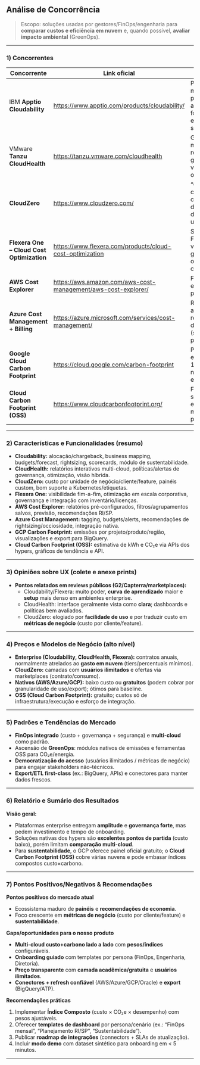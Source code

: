 ## Análise de Concorrência

> Escopo: soluções usadas por gestores/FinOps/engenharia para **comparar custos e eficiência em nuvem** e, quando possível, **avaliar impacto ambiental** (GreenOps).  


---

### 1) Concorrentes 

| Concorrente | Link oficial | Descrição |
|---|---|---
| IBM **Apptio Cloudability** | https://www.apptio.com/products/cloudability/ | Plataforma FinOps multi-cloud com painéis de custo, alocação/chargeback, forecasting, rightsizing e módulos de sustentabilidade. | 
| VMware **Tanzu CloudHealth** | https://tanzu.vmware.com/cloudhealth | Gestão de custos multi-cloud com relatórios, políticas e governança; foco em visibilidade e otimização. |
| **CloudZero** | https://www.cloudzero.com/ | “Cost intelligence” com custo por cliente/feature/unidade de negócio; dashboards custom e usuários ilimitados. | 
| **Flexera One – Cloud Cost Optimization** | https://www.flexera.com/products/cloud-cost-optimization | Suíte corporativa de FinOps para visibilidade, governança e otimização multi-cloud. | 
| **AWS Cost Explorer** | https://aws.amazon.com/aws-cost-management/aws-cost-explorer/ | Ferramenta nativa para explorar custo/uso e previsões na AWS. |
| **Azure Cost Management + Billing** | https://azure.microsoft.com/services/cost-management/ | Relatórios, budgets, alertas e recomendações diretamente no Azure (sem custo adicional para recursos Azure). | 
| **Google Cloud Carbon Footprint** | https://cloud.google.com/carbon-footprint | Painel gratuito de emissões (escopos 1/2/3 operacionais da nuvem Google), com export para BigQuery. | 
| **Cloud Carbon Footprint (OSS)** | https://www.cloudcarbonfootprint.org/ | Ferramenta open-source para estimar energia/CO₂e em múltiplas nuvens, com painéis e API. | 


---

### 2) Características e Funcionalidades (resumo)

- **Cloudability:** alocação/chargeback, business mapping, budgets/forecast, rightsizing, scorecards, módulo de sustentabilidade.  
- **CloudHealth:** relatórios interativos multi-cloud, políticas/alertas de governança, otimização, visão híbrida.  
- **CloudZero:** custo por unidade de negócio/cliente/feature, painéis custom, bom suporte a Kubernetes/etiquetas.  
- **Flexera One:** visibilidade fim-a-fim, otimização em escala corporativa, governança e integração com inventário/licenças.  
- **AWS Cost Explorer:** relatórios pré-configurados, filtros/agrupamentos salvos, previsão, recomendações RI/SP.  
- **Azure Cost Management:** tagging, budgets/alerts, recomendações de rightsizing/occiosidade, integração nativa.  
- **GCP Carbon Footprint:** emissões por projeto/produto/região, visualizações e export para BigQuery.  
- **Cloud Carbon Footprint (OSS):** estimativa de kWh e CO₂e via APIs dos hypers, gráficos de tendência e API.

---

### 3) Opiniões sobre UX (colete e anexe prints)

- **Pontos relatados em reviews públicos (G2/Capterra/marketplaces):**
  - Cloudability/Flexera: muito poder, **curva de aprendizado** maior e **setup** mais denso em ambientes enterprise.
  - CloudHealth: interface geralmente vista como **clara**; dashboards e políticas bem avaliados.
  - CloudZero: elogiado por **facilidade de uso** e por traduzir custo em **métricas de negócio** (custo por cliente/feature).

---

### 4) Preços e Modelos de Negócio (alto nível)

- **Enterprise (Cloudability, CloudHealth, Flexera):** contratos anuais, normalmente atrelados ao **gasto em nuvem** (tiers/percentuais mínimos).  
- **CloudZero:** camadas com **usuários ilimitados** e ofertas via marketplaces (contrato/consumo).  
- **Nativos (AWS/Azure/GCP):** baixo custo ou **gratuitos** (podem cobrar por granularidade de uso/export); ótimos para baseline.  
- **OSS (Cloud Carbon Footprint):** gratuito; custos só de infraestrutura/execução e esforço de integração.


---

### 5) Padrões e Tendências do Mercado

- **FinOps integrado** (custo + governança + segurança) e **multi-cloud** como padrão.  
- Ascensão de **GreenOps**: módulos nativos de emissões e ferramentas OSS para CO₂e/energia.  
- **Democratização do acesso** (usuários ilimitados / métricas de negócio) para engajar stakeholders não-técnicos.  
- **Export/ETL first-class** (ex.: BigQuery, APIs) e conectores para manter dados frescos.

---

### 6) Relatório e Sumário dos Resultados

**Visão geral:**  
- Plataformas enterprise entregam **amplitude** e **governança forte**, mas pedem investimento e tempo de onboarding.  
- Soluções nativas dos hypers são **excelentes pontos de partida** (custo baixo), porém limitam **comparação multi-cloud**.  
- Para **sustentabilidade**, o GCP oferece painel oficial gratuito; o **Cloud Carbon Footprint (OSS)** cobre várias nuvens e pode embasar índices compostos custo×carbono.

---

### 7) Pontos Positivos/Negativos & Recomendações

**Pontos positivos do mercado atual**
- Ecossistema maduro de **painéis** e **recomendações de economia**.  
- Foco crescente em **métricas de negócio** (custo por cliente/feature) e **sustentabilidade**.

**Gaps/oportunidades para o nosso produto**
- **Multi-cloud custo+carbono lado a lado** com **pesos/índices** configuráveis.  
- **Onboarding guiado** com templates por persona (FinOps, Engenharia, Diretoria).  
- **Preço transparente** com **camada acadêmica/gratuita** e **usuários ilimitados**.  
- **Conectores + refresh confiável** (AWS/Azure/GCP/Oracle) e **export** (BigQuery/ATP).

**Recomendações práticas**
1. Implementar **Índice Composto** (custo × CO₂e × desempenho) com pesos ajustáveis.  
2. Oferecer **templates de dashboard** por persona/cenário (ex.: “FinOps mensal”, “Planejamento RI/SP”, “Sustentabilidade”).  
3. Publicar **roadmap de integrações** (connectors + SLAs de atualização).  
4. Incluir **modo demo** com dataset sintético para onboarding em < 5 minutos.

---

